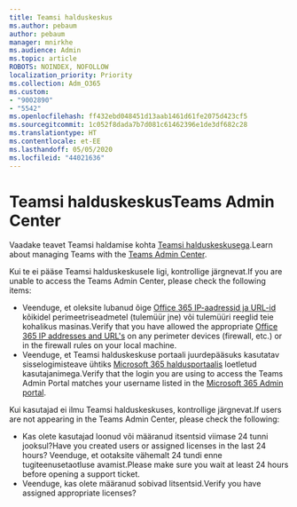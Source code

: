 ```yaml
---
title: Teamsi halduskeskus
ms.author: pebaum
author: pebaum
manager: mnirkhe
ms.audience: Admin
ms.topic: article
ROBOTS: NOINDEX, NOFOLLOW
localization_priority: Priority
ms.collection: Adm_O365
ms.custom:
- "9002890"
- "5542"
ms.openlocfilehash: ff432ebd048451d13aab1461d61fe2075d423cf5
ms.sourcegitcommit: 1c052f8dada7b7d081c61462396e1de3df682c28
ms.translationtype: HT
ms.contentlocale: et-EE
ms.lasthandoff: 05/05/2020
ms.locfileid: "44021636"
---
```

# <a name="teams-admin-center"></a><span data-ttu-id="d7085-102">Teamsi halduskeskus</span><span class="sxs-lookup"><span data-stu-id="d7085-102">Teams Admin Center</span></span>

<span data-ttu-id="d7085-103">Vaadake teavet Teamsi haldamise kohta [Teamsi halduskeskusega](https://docs.microsoft.com/microsoftteams/manage-teams-skypeforbusiness-admin-center).</span><span class="sxs-lookup"><span data-stu-id="d7085-103">Learn about managing Teams with the [Teams Admin Center](https://docs.microsoft.com/microsoftteams/manage-teams-skypeforbusiness-admin-center).</span></span>

<span data-ttu-id="d7085-104">Kui te ei pääse Teamsi halduskeskusele ligi, kontrollige järgnevat.</span><span class="sxs-lookup"><span data-stu-id="d7085-104">If you are unable to access the Teams Admin Center, please check the following items:</span></span>

- <span data-ttu-id="d7085-105">Veenduge, et oleksite lubanud õige [Office 365 IP-aadressid ja URL-id](https://docs.microsoft.com/Office365/Enterprise/office-365-ip-web-service) kõikidel perimeetriseadmetel (tulemüür jne) või tulemüüri reeglid teie kohalikus masinas.</span><span class="sxs-lookup"><span data-stu-id="d7085-105">Verify that you have allowed the appropriate [Office 365 IP addresses and URL's](https://docs.microsoft.com/Office365/Enterprise/office-365-ip-web-service) on any perimeter devices (firewall, etc.) or in the firewall rules on your local machine.</span></span>
- <span data-ttu-id="d7085-106">Veenduge, et Teamsi halduskeskuse portaali juurdepääsuks kasutatav sisselogimisteave ühtiks [Microsoft 365 haldusportaalis](https://admin.microsoft.com/Adminportal/Home?source=applauncher#/users) loetletud kasutajanimega.</span><span class="sxs-lookup"><span data-stu-id="d7085-106">Verify that the login you are using to access the Teams Admin Portal matches your username listed in the [Microsoft 365 Admin portal](https://admin.microsoft.com/Adminportal/Home?source=applauncher#/users).</span></span>

<span data-ttu-id="d7085-107">Kui kasutajad ei ilmu Teamsi halduskeskuses, kontrollige järgnevat.</span><span class="sxs-lookup"><span data-stu-id="d7085-107">If users are not appearing in the Teams Admin Center, please check the following:</span></span>

- <span data-ttu-id="d7085-108">Kas olete kasutajad loonud või määranud itsentsid viimase 24 tunni jooksul?</span><span class="sxs-lookup"><span data-stu-id="d7085-108">Have you created users or assigned licenses in the last 24 hours?</span></span> <span data-ttu-id="d7085-109">Veenduge, et ootaksite vähemalt 24 tundi enne tugiteenusetaotluse avamist.</span><span class="sxs-lookup"><span data-stu-id="d7085-109">Please make sure you wait at least 24 hours before opening a support ticket.</span></span>
- <span data-ttu-id="d7085-110">Veenduge, kas olete määranud sobivad litsentsid.</span><span class="sxs-lookup"><span data-stu-id="d7085-110">Verify you have assigned appropriate licenses?</span></span> 
